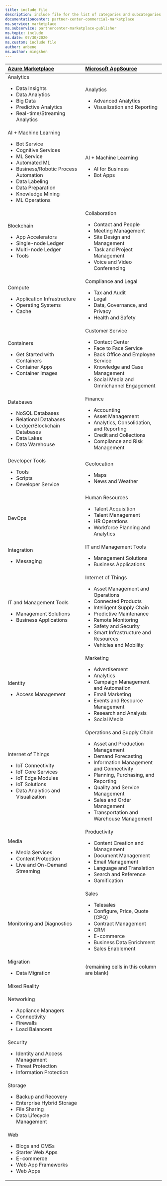 ```yaml
---
title: include file
description: include file for the list of categories and subcategories
documentationcenter: partner-center-commercial-marketplace
ms.service: marketplace
ms.subservice: partnercenter-marketplace-publisher
ms.topic: include
ms.date: 07/30/2020
ms.custom: include file
author: anbene
ms.author: mingshen
---
```


| [Azure Marketplace](https://azuremarketplace.microsoft.com/marketplace/apps) | [Microsoft AppSource](https://appsource.microsoft.com/marketplace/apps) |
| :------------------- |:----------------|
| Analytics<ul><li>Data Insights<li>Data Analytics<li>Big Data<li>Predictive Analytics<li>Real-time/Streaming Analytics | Analytics<ul><li>Advanced Analytics<li>Visualization and Reporting |
| AI + Machine Learning<ul><li>Bot Service<li>Cognitive Services<li>ML Service<li>Automated ML<li>Business/Robotic Process Automation<li>Data Labeling<li>Data Preparation<li>Knowledge Mining<li>ML Operations | AI + Machine Learning<ul><li>AI for Business<li>Bot Apps |
| Blockchain<ul><li>App Accelerators<li>Single-node Ledger<li>Multi-node Ledger<li>Tools | Collaboration<ul><li>Contact and People<li>Meeting Management<li>Site Design and Management<li>Task and Project Management<li>Voice and Video Conferencing |
| Compute<ul><li>Application Infrastructure<li>Operating Systems<li>Cache | Compliance and Legal<ul><li>Tax and Audit<li>Legal<li>Data, Governance, and Privacy<li>Health and Safety |
| Containers<ul><li>Get Started with Containers<li>Container Apps<li>Container Images | Customer Service<ul><li>Contact Center<li>Face to Face Service<li>Back Office and Employee Service<li>Knowledge and Case Management<li>Social Media and Omnichannel Engagement |
| Databases<ul><li>NoSQL Databases<li>Relational Databases<li>Ledger/Blockchain Databases<li>Data Lakes<li>Data Warehouse | Finance<ul><li>Accounting<li>Asset Management<li>Analytics, Consolidation, and Reporting<li>Credit and Collections<li>Compliance and Risk Management |
| Developer Tools<ul><li>Tools<li>Scripts<li>Developer Service | Geolocation<ul><li>Maps<li>News and Weather |
| DevOps | Human Resources<ul><li>Talent Acquisition<li>Talent Management<li>HR Operations<li>Workforce Planning and Analytics |
| Integration<ul><li>Messaging | IT and Management Tools<ul><li>Management Solutions<li>Business Applications |
| IT and Management Tools<ul><li>Management Solutions<li>Business Applications | Internet of Things<ul><li>Asset Management and Operations<li>Connected Products<li>Intelligent Supply Chain<li>Predictive Maintenance<li>Remote Monitoring<li>Safety and Security<li>Smart Infrastructure and Resources<li>Vehicles and Mobility |
| Identity<ul><li>Access Management | Marketing<ul><li>Advertisement<li>Analytics<li>Campaign Management and Automation<li>Email Marketing<li>Events and Resource Management<li>Research and Analysis<li>Social Media |
| Internet of Things<ul><li>IoT Connectivity<li>IoT Core Services<li>IoT Edge Modules<li>IoT Solutions<li>Data Analytics and Visualization | Operations and Supply Chain<ul><li>Asset and Production Management<li>Demand Forecasting<li>Information Management and Connectivity<li>Planning, Purchasing, and Reporting<li>Quality and Service Management<li>Sales and Order Management<li>Transportation and Warehouse Management |
| Media<ul><li>Media Services<li>Content Protection<li>Live and On-Demand Streaming | Productivity<ul><li>Content Creation and Management<li>Document Management<li>Email Management<li>Language and Translation<li>Search and Reference<li>Gamification |
| Monitoring and Diagnostics | Sales<ul><li>Telesales<li>Configure, Price, Quote (CPQ)<li>Contract Management<li>CRM<li>E-commerce<li>Business Data Enrichment<li>Sales Enablement |
| Migration<ul><li>Data Migration | (remaining cells in this column are blank) |
| Mixed Reality<ul> | |
| Networking<ul><li>Appliance Managers<li>Connectivity<li>Firewalls<li>Load Balancers | |
| Security<ul><li>Identity and Access Management<li>Threat Protection<li>Information Protection | |
| Storage<ul><li>Backup and Recovery<li>Enterprise Hybrid Storage<li>File Sharing<li>Data Lifecycle Management | |
| Web<ul><li>Blogs and CMSs<li>Starter Web Apps<li>E-commerce<li>Web App Frameworks<li>Web Apps |
